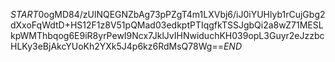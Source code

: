 $START$0ogMD84/zUlNQEGNZbAg73pPZgT4m1LXVbj6/iJ0iYUHlyb1rCujGbg2dXxoFqWdtD+HS12F1z8V51pQMad03edkptPTIqgfkTSSJgbQi2a8wZ71MESLkpWMThbqog6E9iR8yrPewI9Ncx7JklJvIHNwiduchKH039opL3Guyr2eJzzbcHLKy3eBjAkcYUoKh2YXk5J4p6kz6RdMsQ78Wg==$END$